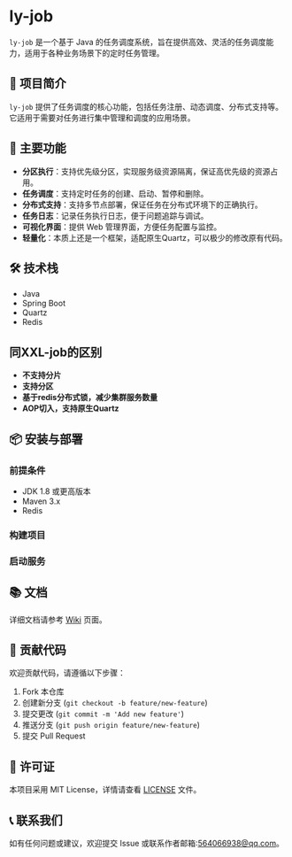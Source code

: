 # ly-job

`ly-job` 是一个基于 Java 的任务调度系统，旨在提供高效、灵活的任务调度能力，适用于各种业务场景下的定时任务管理。

## 📌 项目简介

`ly-job` 提供了任务调度的核心功能，包括任务注册、动态调度、分布式支持等。它适用于需要对任务进行集中管理和调度的应用场景。

## 🧩 主要功能
- **分区执行**：支持优先级分区，实现服务级资源隔离，保证高优先级的资源占用。
- **任务调度**：支持定时任务的创建、启动、暂停和删除。
- **分布式支持**：支持多节点部署，保证任务在分布式环境下的正确执行。
- **任务日志**：记录任务执行日志，便于问题追踪与调试。
- **可视化界面**：提供 Web 管理界面，方便任务配置与监控。
- **轻量化**：本质上还是一个框架，适配原生Quartz，可以极少的修改原有代码。
## 🛠 技术栈

- Java
- Spring Boot
- Quartz 
- Redis

## 同XXL-job的区别
- **不支持分片**
- **支持分区**
- **基于redis分布式锁，减少集群服务数量**
- **AOP切入，支持原生Quartz**
  
## 📦 安装与部署

### 前提条件

- JDK 1.8 或更高版本
- Maven 3.x
- Redis

### 构建项目
### 启动服务
## 📚 文档

详细文档请参考 [Wiki](https://github.com/MrJavaLiY/ly-job/wiki) 页面。

## 🤝 贡献代码

欢迎贡献代码，请遵循以下步骤：
1. Fork 本仓库
2. 创建新分支 (`git checkout -b feature/new-feature`)
3. 提交更改 (`git commit -m 'Add new feature'`)
4. 推送分支 (`git push origin feature/new-feature`)
5. 提交 Pull Request

## 📰 许可证

本项目采用 MIT License，详情请查看 [LICENSE](LICENSE) 文件。

## 📞 联系我们

如有任何问题或建议，欢迎提交 Issue 或联系作者邮箱:564066938@qq.com。


